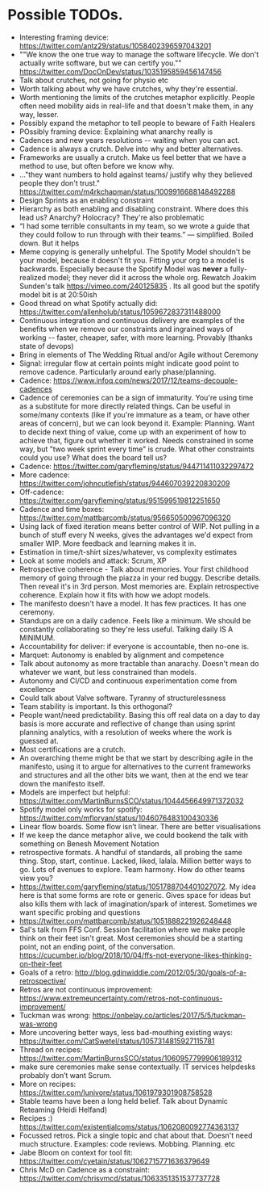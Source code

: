 # Possible TODOs.

* Interesting framing device: https://twitter.com/antz29/status/1058402396597043201
* ""We know the one true way to manage the software lifecycle. We don't actually write software, but we can certify you."" https://twitter.com/DocOnDev/status/1035195859456147456
* Talk about crutches, not going for physio etc
* Worth talking about why we have crutches, why they're essential.
* Worth mentioning the limits of the crutches metaphor explicitly. People often need mobility aids in real-life and that doesn't make them, in any way, lesser.
* Possibly expand the metaphor to tell people to beware of Faith Healers
* POssibly framing device: Explaining what anarchy really is
* Cadences and new years resolutions -- waiting when you can act.
* Cadence is always a crutch. Delve into why and better alternatives.
* Frameworks are usually a crutch. Make us feel better that we have a method to use, but often before we know why.
* ..."they want numbers to hold against teams/ justify why they believed people they don't trust." https://twitter.com/m4rkchapman/status/1009916688148492288
* Design Sprints as an enabling constraint
* Hierarchy as both enabling and disabling constraint. Where does this lead us? Anarchy? Holocracy? They're also problematic
* “I had some terrible consultants in my team, so we wrote a guide that they could follow to run through with their teams.” — simplified. Boiled down. But it helps
* Meme copying is generally unhelpful. The Spotify Model shouldn't be your model, because it doesn't fit you. Fitting your org to a model is backwards. Especially because the Spotify Model was **never** a fully-realized model; they never did it across the whole org. Rewatch Joakim Sunden's talk  https://vimeo.com/240125835 . Its all good but the spotify model bit is at 20:50ish
* Good thread on what Spotify actually did: https://twitter.com/allenholub/status/1059672837311488000
* Continuous integration and continuous delivery are examples of the benefits when we remove our constraints and ingrained ways of working -- faster, cheaper, safer, with more learning. Provably (thanks state of devops)
* Bring in elements of The Wedding Ritual and/or Agile without Ceremony
* Signal: irregular flow at certain points might indicate good point to remove cadence. Particularly around early phase/planning.
* Cadence: https://www.infoq.com/news/2017/12/teams-decouple-cadences
* Cadence of ceremonies can be a sign of immaturity. You're using time as a substitute for more directly related things. Can be useful in some/many contexts (like if you're immature as a team, or have other areas of concern), but we can look beyond it. Example: Planning. Want to decide next thing of value, come up with an experiment of how to achieve that, figure out whether it worked. Needs constrained in some way, but "two week sprint every time" is crude. What other constraints could you use? What does the board tell us?
* Cadence: https://twitter.com/garyfleming/status/944711411032297472
* More cadence: https://twitter.com/johncutlefish/status/944607039220830209
* Off-cadence: https://twitter.com/garyfleming/status/951599519812251650
* Cadence and time boxes: https://twitter.com/mattbarcomb/status/956650500967096320
* Using lack of fixed iteration means better control of WIP. Not pulling in a bunch of stuff every N weeks, gives the advantages we'd expect from smaller WIP. More feedback and learning makes it in.
* Estimation in time/t-shirt sizes/whatever, vs complexity estimates
* Look at some models and attack: Scrum, XP
* Retrospective coherence - Talk about memories. Your first childhood memory of going through the piazza in your red buggy. Describe details. Then reveal it's in 3rd person. Most memories are. Explain retrospective coherence. Explain how it fits with how we adopt models.
* The manifesto doesn't have a model. It has few practices. It has one ceremony.
* Standups are on a daily cadence. Feels like a minimum. We should be constantly collaborating so they're less useful. Talking daily IS A MINIMUM.
* Accountability for deliver: if everyone is accountable, then no-one is.
* Marquet: Autonomy is enabled by alignment and competence
* Talk about autonomy as more tractable than anarachy. Doesn't mean do whatever we want, but less constrained than models.
* Autonomy and CI/CD and continuous experimentation come from excellence
* Could talk about Valve software. Tyranny of structurelessness
* Team stability is important. Is this orthogonal?
* People want/need predictability. Basing this off real data on a day to day basis is more accurate and reflective of change than using sprint planning analytics, with a resolution of weeks where the work is guessed at.
* Most certifications are a crutch.
* An overarching theme might be that we start by describing agile in the manifesto, using it to argue for alternatives to the current frameworks and structures and all the other bits we want, then at the end we tear down the manifesto itself.
* Models are imperfect but helpful: https://twitter.com/MartinBurnsSCO/status/1044456649971372032
* Spotify model only works for spotify: https://twitter.com/mfloryan/status/1046076483100430336
* Linear flow boards. Some flow isn’t linear. There are better visualisations
* If we keep the dance metaphor alive, we could bookend the talk with something on Benesh Movement Notation
* retrospective formats. A handful of standards, all probing the same thing. Stop, start, continue. Lacked, liked, lalala. Million better ways to go. Lots of avenues to explore. Team harmony. How do other teams view you?
* https://twitter.com/garyfleming/status/1051788704401027072. My idea here is that some forms are rote or generic. Gives space for ideas but also kills them with lack of imagination/spark of interest. Sometimes we want specific probing and questions
* https://twitter.com/mattbarcomb/status/1051888221926248448
* Sal's talk from FFS Conf.  Session facilitation where we make people think on their feet isn't great. Most ceremonies should be a starting point, not an ending point, of the conversation.  https://cucumber.io/blog/2018/10/04/ffs-not-everyone-likes-thinking-on-their-feet
* Goals of a retro: http://blog.gdinwiddie.com/2012/05/30/goals-of-a-retrospective/
* Retros are not continuous improvement: https://www.extremeuncertainty.com/retros-not-continuous-improvement/
* Tuckman was wrong: https://onbelay.co/articles/2017/5/5/tuckman-was-wrong
* More uncovering better ways, less bad-mouthing existing ways: https://twitter.com/CatSwetel/status/1057314815927115781
* Thread on recipes: https://twitter.com/MartinBurnsSCO/status/1060957799906189312
* make sure ceremonies make sense  contextually. IT services helpdesks probably don’t want Scrum.
* More on recipes: https://twitter.com/lunivore/status/1061979301908758528
* Stable teams have been a long held belief. Talk about Dynamic Reteaming (Heidi Helfand)
* Recipes :) https://twitter.com/existentialcoms/status/1062080092774363137
* Focussed retros. Pick a single topic and chat about that. Doesn't need much structure. Examples: code reviews. Mobbing. Planning. etc
* Jabe Bloom on context for tool fit: https://twitter.com/cyetain/status/1062715771636379649
* Chris McD on Cadence as a constraint: https://twitter.com/chrisvmcd/status/1063351351537737728
